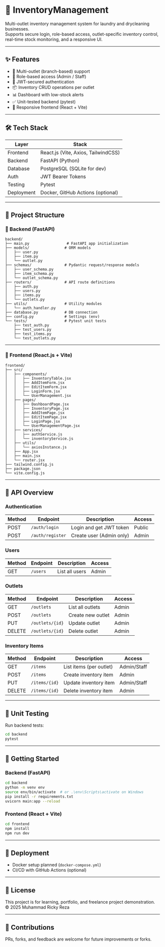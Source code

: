 # 🧺 InventoryManagement

Multi-outlet inventory management system for laundry and drycleaning businesses.  
Supports secure login, role-based access, outlet-specific inventory control, real-time stock monitoring, and a responsive UI.

---

## ✨ Features

- 🏢 Multi-outlet (branch-based) support
- 👥 Role-based access (Admin / Staff)
- 🔐 JWT-secured authentication
- 📦 Inventory CRUD operations per outlet
- 📊 Dashboard with low-stock alerts
- ✅ Unit-tested backend (pytest)
- 📱 Responsive frontend (React + Vite)

---

## 🛠 Tech Stack

| Layer      | Stack                               |
|------------|-------------------------------------|
| Frontend   | React.js (Vite, Axios, TailwindCSS) |
| Backend    | FastAPI (Python)                    |
| Database   | PostgreSQL (SQLite for dev)         |
| Auth       | JWT Bearer Tokens                   |
| Testing    | Pytest                              |
| Deployment | Docker, GitHub Actions (optional)   |

---

## 🧱 Project Structure

### 📂 Backend (FastAPI)

```
backend/
├── main.py                 # FastAPI app initialization
├── models/                # ORM models
│   ├── user.py
│   ├── item.py
│   └── outlet.py
├── schemas/               # Pydantic request/response models
│   ├── user_schema.py
│   ├── item_schema.py
│   └── outlet_schema.py
├── routers/               # API route definitions
│   ├── auth.py
│   ├── users.py
│   ├── items.py
│   └── outlets.py
├── utils/                 # Utility modules
│   └── auth_handler.py
├── database.py            # DB connection
├── config.py              # Settings (env)
└── tests/                 # Pytest unit tests
    ├── test_auth.py
    ├── test_users.py
    ├── test_items.py
    └── test_outlets.py
```

---

### 📂 Frontend (React.js + Vite)

```
frontend/
├── src/
│   ├── components/
│   │   ├── InventoryTable.jsx
│   │   ├── AddItemForm.jsx
│   │   ├── EditItemForm.jsx
│   │   ├── LoginForm.jsx
│   │   └── UserManagement.jsx
│   ├── pages/
│   │   ├── DashboardPage.jsx
│   │   ├── InventoryPage.jsx
│   │   ├── AddItemPage.jsx
│   │   ├── EditItemPage.jsx
│   │   ├── LoginPage.jsx
│   │   └── UserManagementPage.jsx
│   ├── services/
│   │   ├── authService.js
│   │   └── inventoryService.js
│   ├── utils/
│   │   └── axiosInstance.js
│   ├── App.jsx
│   ├── main.jsx
│   └── router.jsx
├── tailwind.config.js
├── package.json
└── vite.config.js
```

---

## 🔐 API Overview

### Authentication
| Method | Endpoint         | Description              | Access      |
|--------|------------------|--------------------------|-------------|
| POST   | `/auth/login`    | Login and get JWT token  | Public      |
| POST   | `/auth/register` | Create user (Admin only) | Admin       |

### Users
| Method | Endpoint | Description         | Access |
|--------|----------|---------------------|--------|
| GET    | `/users` | List all users      | Admin  |

### Outlets
| Method | Endpoint          | Description               | Access |
|--------|-------------------|---------------------------|--------|
| GET    | `/outlets`        | List all outlets          | Admin  |
| POST   | `/outlets`        | Create new outlet         | Admin  |
| PUT    | `/outlets/{id}`   | Update outlet             | Admin  |
| DELETE | `/outlets/{id}`   | Delete outlet             | Admin  |

### Inventory Items
| Method | Endpoint          | Description                       | Access        |
|--------|-------------------|-----------------------------------|---------------|
| GET    | `/items`          | List items (per outlet)           | Admin/Staff   |
| POST   | `/items`          | Create inventory item             | Admin         |
| PUT    | `/items/{id}`     | Update inventory item             | Admin/Staff   |
| DELETE | `/items/{id}`     | Delete inventory item             | Admin         |

---

## 🧪 Unit Testing

Run backend tests:
```bash
cd backend
pytest
```

---

## 🚀 Getting Started

### Backend (FastAPI)
```bash
cd backend
python -m venv env
source env/bin/activate  # or .\env\Scripts\activate on Windows
pip install -r requirements.txt
uvicorn main:app --reload
```

### Frontend (React + Vite)
```bash
cd frontend
npm install
npm run dev
```

---

## 🔧 Deployment

- Docker setup planned (`docker-compose.yml`)
- CI/CD with GitHub Actions (optional)

---

## 📃 License

This project is for learning, portfolio, and freelance project demonstration.  
© 2025 Muhammad Ricky Reza

---

## 🙌 Contributions

PRs, forks, and feedback are welcome for future improvements or forks.

